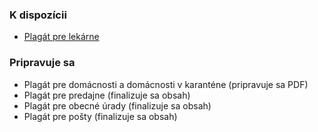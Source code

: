 ### K dispozícii

* [Plagát pre lekárne]({{site.baseurl}}projekty/plagaty/plagat-pre-lekarne)

### Pripravuje sa

* Plagát pre domácnosti a domácnosti v karanténe (pripravuje sa PDF)
* Plagát pre predajne (finalizuje sa obsah)
* Plagát pre obecné úrady (finalizuje sa obsah)
* Plagát pre pošty (finalizuje sa obsah)
